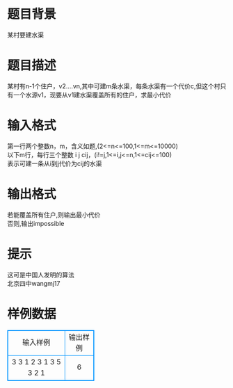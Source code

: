 # 

 
 # 题目背景 
某村要建水渠<BR> 

 
 # 题目描述 
某村有n-1个住户，v2....vn,其中可建m条水渠，每条水渠有一个代价c,但这个村只有一个水源v1，现要从v1建水渠覆盖所有的住户，求最小代价<BR> 

 
 # 输入格式 
第一行两个整数n，m，含义如题,(2&lt;=n&lt;=100,1&lt;=m&lt;=10000)<BR>以下m行，每行三个整数&nbsp;i&nbsp;j&nbsp;cij，(i!=j,1&lt;=i,j&lt;=n,1&lt;=cij&lt;=100)&nbsp;<BR>表示可建一条从i到j代价为cij的水渠<BR> 

 
 # 输出格式 
若能覆盖所有住户,则输出最小代价<BR>否则,输出impossible<BR> 

 
 # 提示 
这可是中国人发明的算法<BR>北京四中wangmj17 
# 样例数据
<style>
        table,table tr th, table tr td { border:1px solid #0094ff; }
        table { width: 200px; min-height: 25px; line-height: 25px; text-align: center; border-collapse: collapse;}   
    </style>
<table>
	<tr>
		<td>输入样例</td>
		<td>输出样例</td>
	</tr>
<tr><td>3 3
1 2 3
1 3 5
3 2 1

</td><td>6

</td></tr></table>
